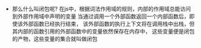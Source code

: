 - 那么什么叫闭包呢?
在js中，根据词法作用域的规则，内部的作用域总能访问到外部作用域中声明的变量
当通过调用一个外部函数返回一个内部函数后，即使该外部函数已经执行结束，
该外部函数的执行上下文将在调用栈中出栈，但其内部的函数引用的外部函数中的变量依然保存在内存中，
这些变量便是闭包的产物，这些变量的集合就叫做闭包